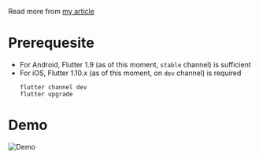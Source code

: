 Read more from [my article](https://towardsdatascience.com/cross-platform-on-device-ml-inference-a55b67e306b3?source=friends_link&sk=e3de202bcb07f557bc70e04a0c785682)

# Prerequesite
- For Android, Flutter 1.9 (as of this moment, `stable` channel) is sufficient
- For iOS, Flutter 1.10.x (as of this moment, on `dev` channel) is required
  ```
  flutter channel dev
  flutter upgrade
  ```

# Demo

![Demo](demo.gif)
